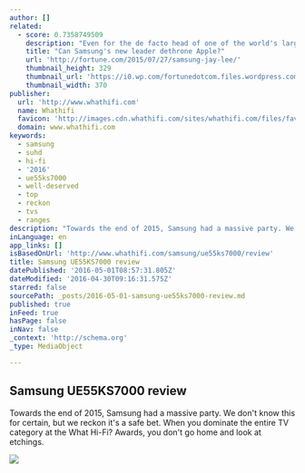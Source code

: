 ```yaml
---
author: []
related:
  - score: 0.7358749509
    description: "Even for the de facto head of one of the world's largest family-controlled business empires, Jay Y. Lee, vice chairman of Samsung Electronics , has had a lot on his plate lately. On the same Thursday morning in early June that he breakfasted in Seoul with J.P."
    title: "Can Samsung's new leader dethrone Apple?"
    url: 'http://fortune.com/2015/07/27/samsung-jay-lee/'
    thumbnail_height: 329
    thumbnail_url: 'https://i0.wp.com/fortunedotcom.files.wordpress.com/2015/07/lee08_a1.jpg?fit=440%2C330&ssl=1'
    thumbnail_width: 370
publisher:
  url: 'http://www.whathifi.com'
  name: Whathifi
  favicon: 'http://images.cdn.whathifi.com/sites/whathifi.com/files/favicon-01_0.jpg'
  domain: www.whathifi.com
keywords:
  - samsung
  - suhd
  - hi-fi
  - '2016'
  - ue55ks7000
  - well-deserved
  - top
  - reckon
  - tvs
  - ranges
description: "Towards the end of 2015, Samsung had a massive party. We don't know this for certain, but we reckon it's a safe bet. When you dominate the entire TV category at the What Hi-Fi? Awards, you don't go home and look at etchings."
inLanguage: en
app_links: []
isBasedOnUrl: 'http://www.whathifi.com/samsung/ue55ks7000/review'
title: Samsung UE55KS7000 review
datePublished: '2016-05-01T08:57:31.805Z'
dateModified: '2016-04-30T09:16:31.575Z'
starred: false
sourcePath: _posts/2016-05-01-samsung-ue55ks7000-review.md
published: true
inFeed: true
hasPage: false
inNav: false
_context: 'http://schema.org'
_type: MediaObject

---
```

<article style=""><h1>Samsung UE55KS7000 review</h1><p>Towards the end of 2015, Samsung had a massive party. We don't know this for certain, but we reckon it's a safe bet. When you dominate the entire TV category at the What Hi-Fi? Awards, you don't go home and look at etchings.</p><img src="http://images.cdn.whathifi.com/sites/whathifi.com/files/styles/news_menu_video_thumbnail/public/brands/news/2015-apr/how-to-make-a-turntable.jpg?itok=K5Llek_P&amp;timestamp=1460729552" /></article>